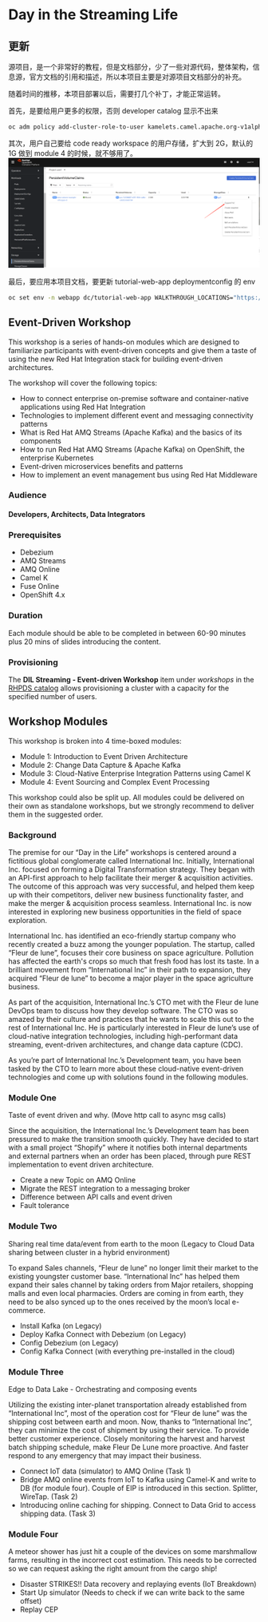 # Day in the Streaming Life

## 更新

源项目，是一个非常好的教程，但是文档部分，少了一些对源代码，整体架构，信息源，官方文档的引用和描述，所以本项目主要是对源项目文档部分的补充。

随着时间的推移，本项目部署以后，需要打几个补丁，才能正常运转。

首先，是要给用户更多的权限，否则 developer catalog 显示不出来
```bash
oc adm policy add-cluster-role-to-user kamelets.camel.apache.org-v1alpha1-view user1
```

其次，用户自己要给 code ready workspace 的用户存储，扩大到 2G，默认的 1G 做到 module 4 的时候，就不够用了。
![](imgs/2022-08-02-14-10-12.png)

最后，要应用本项目文档，要更新 tutorial-web-app deploymentconfig 的 env
```bash
oc set env -n webapp dc/tutorial-web-app WALKTHROUGH_LOCATIONS="https://github.com/wangzheng422/dayinthelife-streaming.git?walkthroughsFolder=/docs/labs/"
```

## Event-Driven Workshop

This workshop is a series of hands-on modules which are designed to familiarize participants with event-driven concepts and give them a taste of using the new Red Hat Integration stack for building event-driven architectures.

The workshop will cover the following topics:

* How to connect enterprise on-premise software and container-native applications using Red Hat Integration
* Technologies to implement different event and messaging connectivity patterns
* What is Red Hat AMQ Streams (Apache Kafka) and the basics of its components
* How to run Red Hat AMQ Streams (Apache Kafka) on OpenShift, the enterprise Kubernetes
* Event-driven microservices benefits and patterns
* How to implement an event management bus using Red Hat Middleware

### Audience

#### Developers, Architects, Data Integrators

### Prerequisites

* Debezium
* AMQ Streams
* AMQ Online
* Camel K
* Fuse Online
* OpenShift 4.x

### Duration

Each module should be able to be completed in between 60-90 minutes plus 20 mins of slides introducing the content.

### Provisioning

The **DIL Streaming - Event-driven Workshop** item under _workshops_ in the [RHPDS catalog](https://rhpds.redhat.com/) allows provisioning a cluster with a capacity for the specified number of users. 

## Workshop Modules

This workshop is broken into 4 time-boxed modules:

* Module 1: Introduction to Event Driven Architecture
* Module 2: Change Data Capture & Apache Kafka
* Module 3: Cloud-Native Enterprise Integration Patterns using Camel K
* Module 4: Event Sourcing and Complex Event Processing

This workshop could also be split up. All modules could be delivered on their own as standalone workshops, but we strongly recommend to deliver them in the suggested order.

### Background

The premise for our “Day in the Life” workshops is centered around a fictitious global conglomerate called International Inc.  Initially, International Inc. focused on forming a Digital Transformation strategy.  They began with an API-first approach to help facilitate their merger & acquisition activities.  The outcome of this approach was very successful, and helped them keep up with their competitors, deliver new business functionality faster, and make the merger & acquisition process seamless.  International Inc. is now interested in exploring new business opportunities in the field of space exploration.

International Inc. has identified an eco-friendly startup company who recently created a buzz among the younger population.  The startup, called “Fleur de lune”, focuses their core business on space agriculture.  Pollution has affected the earth's crops so much that fresh food has lost its taste.  In a brilliant movement from “International Inc” in their path to expansion, they acquired “Fleur de lune” to become a major player in the space agriculture business.

As part of the acquisition, International Inc.’s CTO met with the Fleur de lune DevOps team to discuss how they develop software.  The CTO was so amazed by their culture and practices that he wants to scale this out to the rest of International Inc.  He is particularly interested in Fleur de lune’s use of cloud-native integration technologies, including high-performant data streaming, event-driven architectures, and change data capture (CDC).  

As you’re part of International Inc.’s Development team, you have been tasked by the CTO to learn more about these cloud-native event-driven technologies and come up with solutions found in the following modules.

### Module One

Taste of event driven and why.
(Move http call to async msg calls)

Since the acquisition, the International Inc.’s Development team has been pressured to make the transition smooth quickly. They have decided to start with a small project “Shopify” where it notifies both internal departments and external partners when an order has been placed, through pure REST implementation to event driven architecture.

* Create a new Topic on AMQ Online
* Migrate the REST integration to a messaging broker
* Difference between API calls and event driven
* Fault tolerance

### Module Two

Sharing real time data/event from earth to the moon
(Legacy to Cloud Data sharing between cluster in a hybrid environment)

To expand Sales channels,  “Fleur de lune” no longer limit their market to the existing youngster customer base. “International Inc” has helped them expand their sales channel by taking orders from Major retailers, shopping malls and even local pharmacies. Orders are coming in from earth, they need to be also synced up to the ones received by the moon’s local e-commerce.

* Install Kafka (on Legacy)
* Deploy Kafka Connect with Debezium (on Legacy)
* Config Debezium (on Legacy)
* Config Kafka Connect (with everything pre-installed in the cloud)

### Module Three

Edge to Data Lake - Orchestrating and composing events

Utilizing the existing inter-planet transportation already established from “International Inc”, most of the operation cost for  “Fleur de lune” was the shipping cost between earth and moon.  Now, thanks to “International Inc”, they can minimize the cost of shipment by using their service. To provide better customer experience. Closely monitoring the harvest and harvest batch shipping schedule, make Fleur De Lune more proactive. And faster respond to any emergency that may impact their business.

* Connect IoT data (simulator) to AMQ Online  (Task 1)
* Bridge AMQ online events from IoT to Kafka using Camel-K and write to DB (for module four). Couple of EIP is introduced in this section. Splitter, WireTap. (Task 2)
* Introducing online caching for shipping. Connect to Data Grid to access shipping data.  (Task 3)

### Module Four

A meteor shower has just hit a couple of the devices on some marshmallow farms, resulting in the incorrect cost estimation. This needs to be corrected so we can request asking the right amount from the cargo ship!

* Disaster STRIKES!! Data recovery and replaying events (IoT Breakdown)
* Start Up simulator (Needs to check if we can write back to the same offset)
* Replay CEP
